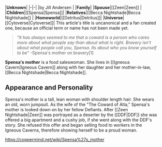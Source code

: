 |**Unknown**|
|-|-|
|by  Jill Andersen |
|**Family**|
|**Spouse**|[[Zeen\|Zeen]] |
|**Children**|[[Spensa\|Spensa]]|
|**Relatives**|[[Becca Nightshade\|Becca Nightshade]] |
|**Homeworld**|[[Detritus\|Detritus]]|
|**Universe**|[[Cytoverse\|Cytoverse]]|
This article's title is uncanonical and a fan created one, because an official term or name has not been made yet.
>“*It has always seemed to me that a coward is a person who cares more about what people say than about what is right. Bravery isn't about what people call you, Spensa. Its about who you know yourself to be*”
\-Spensa's mother on bravery[1]


**Spensa's mother** is a food saleswoman. She lives in [[Igneous Cavern\|Igneous Cavern]] along with her daughter and her mother-in-law, [[Becca Nightshade\|Becca Nightshade]].

## Appearance and Personality
Spensa's mother is a tall, lean woman with shoulder length hair. She wears an old, worn jumpsuit.
As the wife of the "The Coward of Alta," Spensa's mother is looked down on by her fellow Defiants. After [[Zeen Nightshade\|Zeen]] was portrayed as a deserter by the [[DDF\|DDF]] she was offered a big apartment and a cushy job, if she went along with the DDF's story. She refused this offer and began selling food to workers in the Igneous Caverns, therefore showing herself to be a proud woman.



https://coppermind.net/wiki/Spensa%27s_mother